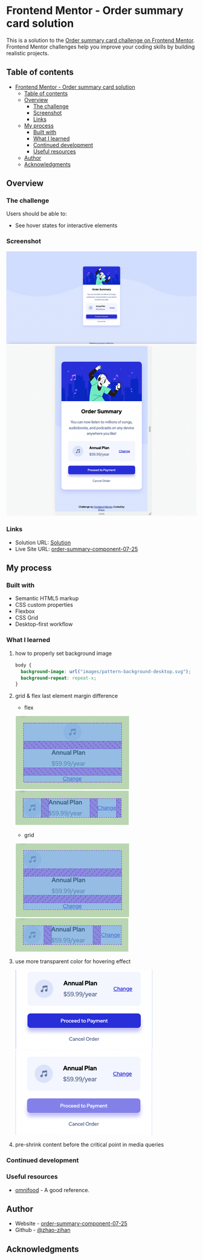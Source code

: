 # Frontend Mentor - Order summary card solution

This is a solution to the [Order summary card challenge on Frontend Mentor](https://www.frontendmentor.io/challenges/order-summary-component-QlPmajDUj). Frontend Mentor challenges help you improve your coding skills by building realistic projects.

## Table of contents

- [Frontend Mentor - Order summary card solution](#frontend-mentor---order-summary-card-solution)
  - [Table of contents](#table-of-contents)
  - [Overview](#overview)
    - [The challenge](#the-challenge)
    - [Screenshot](#screenshot)
    - [Links](#links)
  - [My process](#my-process)
    - [Built with](#built-with)
    - [What I learned](#what-i-learned)
    - [Continued development](#continued-development)
    - [Useful resources](#useful-resources)
  - [Author](#author)
  - [Acknowledgments](#acknowledgments)

## Overview

### The challenge

Users should be able to:

- See hover states for interactive elements

### Screenshot

![](markdown-img/2022-07-25-16-48-33.png)
![](markdown-img/2022-07-25-16-49-58.png)

### Links

- Solution URL: [Solution](https://github.com/zhao-zihan/frontend-mentor-practices/tree/main/order-summary-component-main)
- Live Site URL: [order-summary-component-07-25](https://order-summary-component-07-25.netlify.app/)

## My process

### Built with

- Semantic HTML5 markup
- CSS custom properties
- Flexbox
- CSS Grid
- Desktop-first workflow

### What I learned

1. how to properly set background image

   ```css
   body {
     background-image: url("images/pattern-background-desktop.svg");
     background-repeat: repeat-x;
   }
   ```

2. grid & flex last element margin difference

   - flex

   ![](markdown-img/2022-07-25-17-12-48.png)
   ![](markdown-img/2022-07-25-17-15-16.png)

   - grid

   ![](markdown-img/2022-07-25-17-16-45.png)
   ![](markdown-img/2022-07-25-17-17-39.png)

3. use more transparent color for hovering effect

   ![](markdown-img/2022-07-25-17-19-29.png)
   ![](markdown-img/2022-07-25-17-19-04.png)

4. pre-shrink content before the critical point in media queries

### Continued development

### Useful resources

- [omnifood](https://omnifood-zzh.netlify.app/) - A good reference.

## Author

- Website - [order-summary-component-07-25](https://order-summary-component-07-25.netlify.app/)
- Github - [@zhao-zihan](https://github.com/zhao-zihan)

## Acknowledgments
